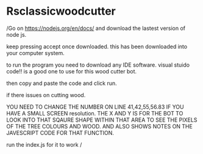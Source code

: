 # Rsclassicwoodcutter
/Go on https://nodejs.org/en/docs/
and download the lastest version of node js.

keep pressing accept once downloaded.
this has been downloaded into your computer system.

to run the program you need to download any IDE software.
visual stuido code!! is a good one to use for this wood cutter bot.

then copy and paste the code and click run.

if there issues on cutting wood. 

YOU NEED TO CHANGE THE NUMBER ON LINE 41,42,55,56.83 IF YOU HAVE A SMALL SCREEN resolution.
THE X AND Y IS FOR THE BOT TO LOOK INTO THAT SQAURE SHAPE WITHIN THAT AREA TO SEE THE PIXELS OF THE TREE COLOURS AND WOOD.
AND ALSO SHOWS NOTES ON THE JAVESCRIPT CODE  FOR THAT FUNCTION.

run the index.js for it to work
/ 
